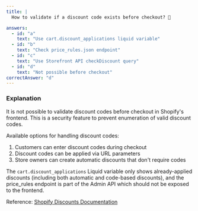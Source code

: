 ```yaml
---
title: |
  How to validate if a discount code exists before checkout? 🎫

answers:
  - id: "a"
    text: "Use cart.discount_applications liquid variable"
  - id: "b"
    text: "Check price_rules.json endpoint"
  - id: "c"
    text: "Use Storefront API checkDiscount query"
  - id: "d"
    text: "Not possible before checkout"
correctAnswer: "d"
---
```


### Explanation

It is not possible to validate discount codes before checkout in Shopify's frontend. This is a security feature to prevent enumeration of valid discount codes.

Available options for handling discount codes:

1. Customers can enter discount codes during checkout
2. Discount codes can be applied via URL parameters
3. Store owners can create automatic discounts that don't require codes

The `cart.discount_applications` Liquid variable only shows already-applied discounts (including both automatic and code-based discounts), and the price_rules endpoint is part of the Admin API which should not be exposed to the frontend.

Reference: [Shopify Discounts Documentation](https://shopify.dev/docs/themes/pricing-payments/discounts) 